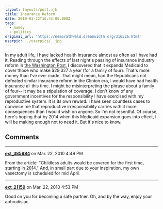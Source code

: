 ```yaml
---
layout: layouts/post.njk
title: Insurance Reform
date: 2010-03-22T16:43:00.000Z
tags:
  - money
  - politics
original_url: 'https://nemorathwald.dreamwidth.org/316526.html'
userpic: ../userpics/_.jpg
---
```

In my adult life, I have lacked health insurance almost as often as I have had it. Reading through the effects of last night's passing of insurance industry reform in [the Washington Post](http://www.washingtonpost.com/wp-dyn/content/article/2010/03/22/AR2010032200410.html), I discovered that it expands Medicaid to cover those who make $29,327 a year (for a family of four). That's more money than I've ever made. That might mean, had the Republicans not defeated similar insurance reform in the Clinton era, I would have had health insurance all this time. I might be misinterpreting the phrase about a family of four-- it may be a stipulation of coverage. I don't know of any government incentives for the responsibility I have exercised with my reproductive system. It is its own reward. I have seen countless cases to convince me that reproductive irresponsibility carries with it more consequences than I would wish on anyone. So I'm not resentful. Of course, here's hoping that by 2014 when this Medicaid expansion goes into effect, I will be making enough not to need it. But it's nice to know.

## Comments

---

**[ext_385984](https://www.dreamwidth.org/users/ext_385984)** on Mar. 22, 2010 4:49 PM

From the article: "Childless adults would be covered for the first time, starting in 2014." And, in small part due to your inspiration, my own vasectomy is scheduled for mid April.

---

**[ext_21159](https://www.dreamwidth.org/users/ext_21159)** on Mar. 22, 2010 4:53 PM

Good on you for becoming a safe partner. Oh, and by the way, enjoy your aphrodisiac.
